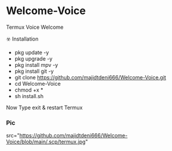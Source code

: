 # Welcome-Voice
Termux Voice Welcome

☣️ Installation
- pkg update -y
- pkg upgrade -y
- pkg install mpv -y
- pkg install git -y
- git clone https://github.com/majidtdeni666/Welcome-Voice.git
- cd Welcome-Voice
- chmod +x *
- sh install.sh

Now Type exit & restart Termux

### Pic

src="https://github.com/majidtdeni666/Welcome-Voice/blob/main/.scp/termux.jpg"

